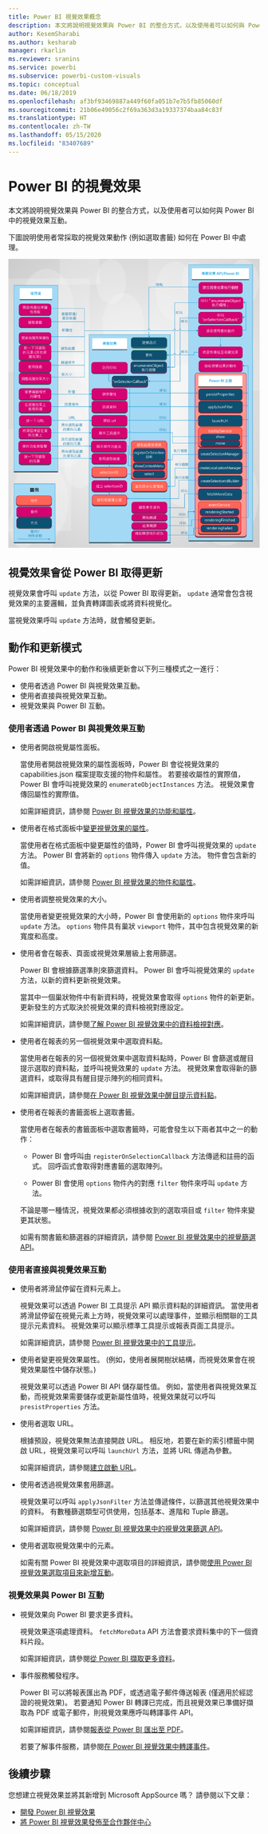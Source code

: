 ```yaml
---
title: Power BI 視覺效果概念
description: 本文將說明視覺效果與 Power BI 的整合方式，以及使用者可以如何與 Power BI 中的視覺效果互動。
author: KesemSharabi
ms.author: kesharab
manager: rkarlin
ms.reviewer: sranins
ms.service: powerbi
ms.subservice: powerbi-custom-visuals
ms.topic: conceptual
ms.date: 06/18/2019
ms.openlocfilehash: af3bf93469887a449f60fa051b7e7b5fb85060df
ms.sourcegitcommit: 21b06e49056c2f69a363d3a19337374baa84c83f
ms.translationtype: HT
ms.contentlocale: zh-TW
ms.lasthandoff: 05/15/2020
ms.locfileid: "83407689"
---
```

# <a name="visuals-in-power-bi"></a>Power BI 的視覺效果

本文將說明視覺效果與 Power BI 的整合方式，以及使用者可以如何與 Power BI 中的視覺效果互動。 

下圖說明使用者常採取的視覺效果動作 (例如選取書籤) 如何在 Power BI 中處理。

![Power BI 視覺效果動作圖表](media/power-bi-visuals-concept/visual-concept.svg)

## <a name="visuals-get-updates-from-power-bi"></a>視覺效果會從 Power BI 取得更新

視覺效果會呼叫 `update` 方法，以從 Power BI 取得更新。 `update` 通常會包含視覺效果的主要邏輯，並負責轉譯圖表或將資料視覺化。

當視覺效果呼叫 `update` 方法時，就會觸發更新。

## <a name="action-and-update-patterns"></a>動作和更新模式

Power BI 視覺效果中的動作和後續更新會以下列三種模式之一進行：

* 使用者透過 Power BI 與視覺效果互動。
* 使用者直接與視覺效果互動。
* 視覺效果與 Power BI 互動。

### <a name="user-interacts-with-a-visual-through-power-bi"></a>使用者透過 Power BI 與視覺效果互動

* 使用者開啟視覺屬性面板。

    當使用者開啟視覺效果的屬性面板時，Power BI 會從視覺效果的 capabilities.json 檔案提取支援的物件和屬性。 若要接收屬性的實際值，Power BI 會呼叫視覺效果的 `enumerateObjectInstances` 方法。 視覺效果會傳回屬性的實際值。

    如需詳細資訊，請參閱 [Power BI 視覺效果的功能和屬性](capabilities.md)。

* 使用者在格式面板中[變更視覺效果的屬性](../../visuals/power-bi-visualization-customize-title-background-and-legend.md)。

    當使用者在格式面板中變更屬性的值時，Power BI 會呼叫視覺效果的 `update` 方法。 Power BI 會將新的 `options` 物件傳入 `update` 方法。 物件會包含新的值。

    如需詳細資訊，請參閱 [Power BI 視覺效果的物件和屬性](objects-properties.md)。

* 使用者調整視覺效果的大小。

    當使用者變更視覺效果的大小時，Power BI 會使用新的 `options` 物件來呼叫 `update` 方法。 `options` 物件具有巢狀 `viewport` 物件，其中包含視覺效果的新寬度和高度。

* 使用者會在報表、頁面或視覺效果層級上套用篩選。

    Power BI 會根據篩選準則來篩選資料。 Power BI 會呼叫視覺效果的 `update` 方法，以新的資料更新視覺效果。

    當其中一個巢狀物件中有新資料時，視覺效果會取得 `options` 物件的新更新。 更新發生的方式取決於視覺效果的資料檢視對應設定。

    如需詳細資訊，請參閱[了解 Power BI 視覺效果中的資料檢視對應](dataview-mappings.md)。

* 使用者在報表的另一個視覺效果中選取資料點。

    當使用者在報表的另一個視覺效果中選取資料點時，Power BI 會篩選或醒目提示選取的資料點，並呼叫視覺效果的 `update` 方法。 視覺效果會取得新的篩選資料，或取得具有醒目提示陣列的相同資料。

    如需詳細資訊，請參閱[在 Power BI 視覺效果中醒目提示資料點](highlight.md)。

* 使用者在報表的書籤面板上選取書籤。

    當使用者在報表的書籤面板中選取書籤時，可能會發生以下兩者其中之一的動作：

    * Power BI 會呼叫由 `registerOnSelectionCallback` 方法傳遞和註冊的函式。 回呼函式會取得對應書籤的選取陣列。

    * Power BI 會使用 `options` 物件內的對應 `filter` 物件來呼叫 `update` 方法。

    不論是哪一種情況，視覺效果都必須根據收到的選取項目或 `filter` 物件來變更其狀態。

    如需有關書籤和篩選器的詳細資訊，請參閱 [Power BI 視覺效果中的視覺篩選 API](filter-api.md)。

### <a name="user-interacts-with-the-visual-directly"></a>使用者直接與視覺效果互動

* 使用者將滑鼠停留在資料元素上。

    視覺效果可以透過 Power BI 工具提示 API 顯示資料點的詳細資訊。 當使用者將滑鼠停留在視覺元素上方時，視覺效果可以處理事件，並顯示相關聯的工具提示元素資料。 視覺效果可以顯示標準工具提示或報表頁面工具提示。

    如需詳細資訊，請參閱 [Power BI 視覺效果中的工具提示](add-tooltips.md)。

* 使用者變更視覺效果屬性。 (例如，使用者展開樹狀結構，而視覺效果會在視覺效果屬性中儲存狀態。)

    視覺效果可以透過 Power BI API 儲存屬性值。 例如，當使用者與視覺效果互動，而視覺效果需要儲存或更新屬性值時，視覺效果就可以呼叫 `presistProperties` 方法。

* 使用者選取 URL。

    根據預設，視覺效果無法直接開啟 URL。 相反地，若要在新的索引標籤中開啟 URL，視覺效果可以呼叫 `launchUrl` 方法，並將 URL 傳遞為參數。

    如需詳細資訊，請參閱[建立啟動 URL](launch-url.md)。

* 使用者透過視覺效果套用篩選。

    視覺效果可以呼叫 `applyJsonFilter` 方法並傳遞條件，以篩選其他視覺效果中的資料。 有數種篩選類型可供使用，包括基本、進階和 Tuple 篩選。

    如需詳細資訊，請參閱 [Power BI 視覺效果中的視覺效果篩選 API](filter-api.md)。

* 使用者選取視覺效果中的元素。

    如需有關 Power BI 視覺效果中選取項目的詳細資訊，請參閱[使用 Power BI 視覺效果選取項目來新增互動](selection-api.md)。

### <a name="visual-interacts-with-power-bi"></a>視覺效果與 Power BI 互動

* 視覺效果向 Power BI 要求更多資料。

    視覺效果逐項處理資料。 `fetchMoreData` API 方法會要求資料集中的下一個資料片段。

    如需詳細資訊，請參閱[從 Power BI 擷取更多資料](fetch-more-data.md)。

* 事件服務觸發程序。

    Power BI 可以將報表匯出為 PDF，或透過電子郵件傳送報表 (僅適用於經認證的視覺效果)。 若要通知 Power BI 轉譯已完成，而且視覺效果已準備好擷取為 PDF 或電子郵件，則視覺效果應呼叫轉譯事件 API。

    如需詳細資訊，請參閱[報表從 Power BI 匯出至 PDF](../../consumer/end-user-pdf.md)。

    若要了解事件服務，請參閱[在 Power BI 視覺效果中轉譯事件](event-service.md)。

## <a name="next-steps"></a>後續步驟

您想建立視覺效果並將其新增到 Microsoft AppSource 嗎？ 請參閱以下文章：

* [開發 Power BI 視覺效果](./custom-visual-develop-tutorial.md)
* [將 Power BI 視覺效果發佈至合作夥伴中心](office-store.md)
